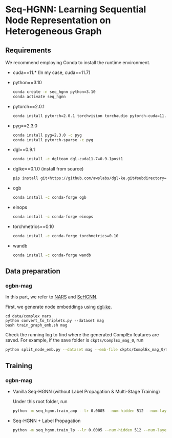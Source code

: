 # Seq-HGNN: Learning Sequential Node Representation on Heterogeneous Graph





## Requirements

We recommend employing Conda to install the runtime environment.

- cuda==11.* (In my case, cuda==11.7)

- python==3.10

  ```bash
  conda create -n seq_hgnn python=3.10
  conda activate seq_hgnn
  ```

- pytorch==2.0.1

  ```bash
  conda install pytorch=2.0.1 torchvision torchaudio pytorch-cuda=11.7 -c pytorch -c nvidia
  ```

- pyg==2.3.0

  ```bash
  conda install pyg=2.3.0 -c pyg
  conda install pytorch-sparse -c pyg
  ```

- dgl==0.9.1

  ```bash
  conda install -c dglteam dgl-cuda11.7=0.9.1post1
  ```

- dglke==0.1.0 (install from source)

  ```bash
  pip install git+https://github.com/awslabs/dgl-ke.git#subdirectory=python
  ```

- ogb

  ```bash
  conda install -c conda-forge ogb
  ```

- einops

  ```bash
  conda install -c conda-forge einops
  ```

- torchmetrics==0.10

  ```bash
  conda install -c conda-forge torchmetrics=0.10
  ```

- wandb

  ```bash
  conda install -c conda-forge wandb
  ```

  

## Data preparation

### ogbn-mag

In this part, we refer to [NARS](https://github.com/facebookresearch/NARS) and [SeHGNN](https://github.com/ICT-GIMLab/SeHGNN/tree/master/ogbn).

First, we generate node embeddings using [dgl-ke](https://github.com/awslabs/dgl-ke).

```
cd data/complex_nars
python convert_to_triplets.py --dataset mag
bash train_graph_emb.sh mag
```

Check the running log to find where the generated ComplEx features are saved. For example, if the save folder is `ckpts/ComplEx_mag_0`, run

```bash
python split_node_emb.py --dataset mag --emb-file ckpts/ComplEx_mag_0/mag_ComplEx_entity.npy
```



## Training

### ogbn-mag

- Vanilla Seq-HGNN (without Label Propagation & Multi-Stage Training)

  Under this root folder, run

  ```bash
  python -m seq_hgnn.train_amp --lr 0.0005 --num-hidden 512 --num-layers 2 --batch-size 256 --n-batch 250 --dropout 0.5 --num-samples 1800 --dataset ogbn-mag-complex --logsubfix vanilla --epochs 200 --workers 8 --device 0
  ```

- Seq-HGNN + Label Propagation

  ```bash
  python -m seq_hgnn.train_lp --lr 0.0005 --num-hidden 512 --num-layers 2 --batch-size 256 --n-batch 250 --dropout 0.5 --num-samples 1800 --dataset ogbn-mag-complex --logsubfix lp --epochs 200 --workers 8 --device 0
  ```

  

